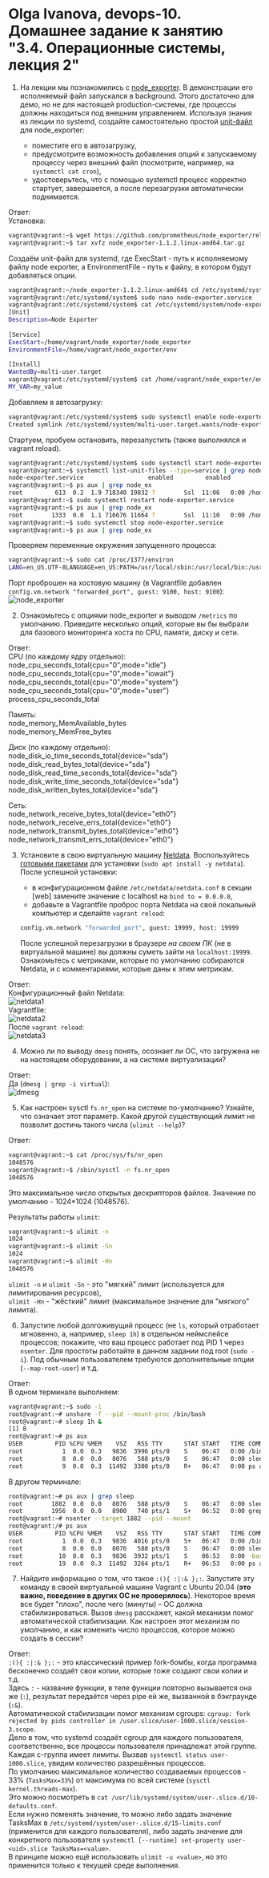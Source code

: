 # Olga Ivanova, devops-10. Домашнее задание к занятию "3.4. Операционные системы, лекция 2"


1. На лекции мы познакомились с [node_exporter](https://github.com/prometheus/node_exporter/releases). В демонстрации его 
   исполняемый файл запускался в background. Этого достаточно для демо, но не для настоящей production-системы, где 
   процессы должны находиться под внешним управлением. Используя знания из лекции по systemd, создайте самостоятельно простой 
   [unit-файл](https://www.freedesktop.org/software/systemd/man/systemd.service.html) для node_exporter:

   * поместите его в автозагрузку,
   * предусмотрите возможность добавления опций к запускаемому процессу через внешний файл (посмотрите, например, на `systemctl cat cron`),
   * удостоверьтесь, что с помощью systemctl процесс корректно стартует, завершается, а после перезагрузки автоматически поднимается.
   
Ответ:  
Установка:  
```bash
vagrant@vagrant:~$ wget https://github.com/prometheus/node_exporter/releases/download/v1.1.2/node_exporter-1.1.2.linux-amd64.tar.gz
vagrant@vagrant:~$ tar xvfz node_exporter-1.1.2.linux-amd64.tar.gz
````

Создаём unit-файл для systemd, где ExecStart - путь к исполняемому файлу node exporter, а EnvironmentFile - путь к файлу, в котором будут добавляться опции.  
```bash
vagrant@vagrant:~/node_exporter-1.1.2.linux-amd64$ cd /etc/systemd/system
vagrant@vagrant:/etc/systemd/system$ sudo nano node-exporter.service
vagrant@vagrant:/etc/systemd/system$ cat /etc/systemd/system/node-exporter.service
[Unit]
Description=Node Exporter
 
[Service]
ExecStart=/home/vagrant/node_exporter/node_exporter
EnvironmentFile=/home/vagrant/node_exporter/env
 
[Install]
WantedBy=multi-user.target
vagrant@vagrant:/etc/systemd/system$ cat /home/vagrant/node_exporter/env
MY_VAR=my_value
```

Добавляем в автозагрузку:  
```bash
vagrant@vagrant:/etc/systemd/system$ sudo systemctl enable node-exporter.service
Created symlink /etc/systemd/system/multi-user.target.wants/node-exporter.service → /etc/systemd/system/node-exporter.service.
```

Стартуем, пробуем остановить, перезапустить (также выполнялся и vagrant reload).
```bash
vagrant@vagrant:/etc/systemd/system$ sudo systemctl start node-exporter.service
vagrant@vagrant:~$ systemctl list-unit-files --type=service | grep node-ex
node-exporter.service                  enabled         enabled      
vagrant@vagrant:~$ ps aux | grep node_ex
root         613  0.2  1.9 718340 19832 ?        Ssl  11:06   0:00 /home/vagrant/node_exporter/node_exporter
vagrant@vagrant:~$ sudo systemctl restart node-exporter.service
vagrant@vagrant:~$ ps aux | grep node_ex
root        1333  0.0  1.1 716676 11664 ?        Ssl  11:10   0:00 /home/vagrant/node_exporter/node_exporter
vagrant@vagrant:~$ sudo systemctl stop node-exporter.service
vagrant@vagrant:~$ ps aux | grep node_ex
```

Проверяем переменные окружения запущенного процесса:  
```bash
vagrant@vagrant:~$ sudo cat /proc/1377/environ
LANG=en_US.UTF-8LANGUAGE=en_US:PATH=/usr/local/sbin:/usr/local/bin:/usr/sbin:/usr/bin:/sbin:/bin:/snap/binINVOCATION_ID=e98ef3121528498796a3ec6e6816eb07JOURNAL_STREAM=9:30289MY_VAR=my_value
```

Порт проброшен на хостовую машину (в Vagrantfile добавлен `config.vm.network "forwarded_port", guest: 9100, host: 9100`):
![node_exporter](img/01.png)

2. Ознакомьтесь с опциями node_exporter и выводом `/metrics` по умолчанию. Приведите несколько опций, которые вы бы 
   выбрали для базового мониторинга хоста по CPU, памяти, диску и сети.

Ответ:  
CPU (по каждому ядру отдельно):   
node_cpu_seconds_total{cpu="0",mode="idle"}  
node_cpu_seconds_total{cpu="0",mode="iowait"}  
node_cpu_seconds_total{cpu="0",mode="system"}  
node_cpu_seconds_total{cpu="0",mode="user"}  
process_cpu_seconds_total  

Память:  
node_memory_MemAvailable_bytes  
node_memory_MemFree_bytes  

Диск (по каждому отдельно):  
node_disk_io_time_seconds_total{device="sda"}
node_disk_read_bytes_total{device="sda"}  
node_disk_read_time_seconds_total{device="sda"}  
node_disk_write_time_seconds_total{device="sda"}  
node_disk_written_bytes_total{device="sda"}  

Сеть:  
node_network_receive_bytes_total{device="eth0"}  
node_network_receive_errs_total{device="eth0"}  
node_network_transmit_bytes_total{device="eth0"}  
node_network_transmit_errs_total{device="eth0"}  

3. Установите в свою виртуальную машину [Netdata](https://github.com/netdata/netdata). 
   Воспользуйтесь [готовыми пакетами](https://packagecloud.io/netdata/netdata/install) для установки (`sudo apt install -y netdata`). 
   После успешной установки:
   * в конфигурационном файле `/etc/netdata/netdata.conf` в секции [web] замените значение с localhost на `bind to = 0.0.0.0`,
   * добавьте в Vagrantfile проброс порта Netdata на свой локальный компьютер и сделайте `vagrant reload`:

    ```bash
    config.vm.network "forwarded_port", guest: 19999, host: 19999
    ```

   После успешной перезагрузки в браузере *на своем ПК* (не в виртуальной машине) вы должны суметь зайти на `localhost:19999`. 
   Ознакомьтесь с метриками, которые по умолчанию собираются Netdata, и с комментариями, которые даны к этим метрикам.

Ответ:  
Конфигурационный файл Netdata:  
![netdata1](img/03_01.png)  
Vagrantfile:  
![netdata2](img/03_02.png)  
После `vagrant reload`:  
![netdata3](img/03_03.png)


4. Можно ли по выводу `dmesg` понять, осознает ли ОС, что загружена не на настоящем оборудовании, а на системе виртуализации?

Ответ:  
Да (`dmesg | grep -i virtual`):  
![dmesg](img/04.png)


5. Как настроен sysctl `fs.nr_open` на системе по-умолчанию? Узнайте, что означает этот параметр. Какой другой существующий лимит не 
   позволит достичь такого числа (`ulimit --help`)?  
   
Ответ:
```bash
vagrant@vagrant:~$ cat /proc/sys/fs/nr_open
1048576
vagrant@vagrant:~$ /sbin/sysctl -n fs.nr_open
1048576
```  
Это максимальное число открытых дескрипторов файлов. Значение по умолчанию - 1024*1024 (1048576).

Результаты работы `ulimit`:  
```bash
vagrant@vagrant:~$ ulimit -n
1024
vagrant@vagrant:~$ ulimit -Sn
1024
vagrant@vagrant:~$ ulimit -Hn
1048576
```  
`ulimit -n` и `ulimit -Sn` - это "мягкий" лимит (используется для лимитирования ресурсов),  
`ulimit -Hn` - "жёсткий" лимит (максимальное значение для "мягкого" лимита).  


6. Запустите любой долгоживущий процесс (не `ls`, который отработает мгновенно, а, например, `sleep 1h`) в 
   отдельном неймспейсе процессов; покажите, что ваш процесс работает под PID 1 через `nsenter`. Для простоты 
   работайте в данном задании под root (`sudo -i`). Под обычным пользователем требуются дополнительные опции (`--map-root-user`) и т.д.
   
Ответ:  
В одном терминале выполняем:  
```bash
vagrant@vagrant:~$ sudo -i
root@vagrant:~# unshare -f --pid --mount-proc /bin/bash
root@vagrant:~# sleep 1h &
[1] 8
root@vagrant:~# ps aux
USER         PID %CPU %MEM    VSZ   RSS TTY      STAT START   TIME COMMAND
root           1  0.0  0.3   9836  3996 pts/0    S    06:47   0:00 /bin/bash
root           8  0.0  0.0   8076   588 pts/0    S    06:47   0:00 sleep 1h
root           9  0.0  0.3  11492  3300 pts/0    R+   06:47   0:00 ps aux
```  

В другом терминале:
```bash
root@vagrant:~# ps aux | grep sleep
root        1882  0.0  0.0   8076   588 pts/0    S    06:47   0:00 sleep 1h
root        1956  0.0  0.0   8900   740 pts/1    S+   06:52   0:00 grep --color=auto sleep
root@vagrant:~# nsenter --target 1882 --pid --mount
root@vagrant:/# ps aux
USER         PID %CPU %MEM    VSZ   RSS TTY      STAT START   TIME COMMAND
root           1  0.0  0.3   9836  4016 pts/0    S+   06:47   0:00 /bin/bash
root           8  0.0  0.0   8076   588 pts/0    S    06:47   0:00 sleep 1h
root          10  0.0  0.3   9836  3932 pts/1    S    06:53   0:00 -bash
root          19  0.0  0.3  11492  3264 pts/1    R+   06:53   0:00 ps aux
```

7. Найдите информацию о том, что такое `:(){ :|:& };:`. Запустите эту команду в своей виртуальной машине Vagrant с Ubuntu 20.04 
   (**это важно, поведение в других ОС не проверялось**). Некоторое время все будет "плохо", после чего (минуты) – ОС должна стабилизироваться. 
   Вызов `dmesg` расскажет, какой механизм помог автоматической стабилизации. Как настроен этот механизм по умолчанию, и как изменить число процессов, 
   которое можно создать в сессии?

Ответ:  
`:(){ :|:& };:` - это классический пример fork-бомбы, когда программа бесконечно создаёт свои копии, которые тоже создают свои копии и т.д.  
Здесь `:` - название функции, в теле функции повторно вызывается она же (`:`), результат передаётся через pipe ей же, вызванной в бэкграунде (`:&`).  
Автоматической стабилизации помог механизм cgroups: `cgroup: fork rejected by pids controller in /user.slice/user-1000.slice/session-3.scope`.  
Дело в том, что systemd создаёт cgroup для каждого пользователя, соответственно, все процессы пользователя принадлежат этой группе. Каждая c-группа имеет лимиты.
Вызвав `systemctl status user-1000.slice`, увидим количество разрешённых процессов.  
По умолчанию максимальное количество создаваемых процессов - 33% (`TasksMax=33%`) от максимума по всей системе (`sysctl kernel.threads-max`).  
Это можно посмотреть в `cat /usr/lib/systemd/system/user-.slice.d/10-defaults.conf`.  
Если нужно поменять значение, то можно либо задать значение TasksMax в `/etc/systemd/system/user-.slice.d/15-limits.conf` (применится для каждого пользователя),
либо задать значение для конкретного пользователя `systemctl [--runtime] set-property user-<uid>.slice TasksMax=<value>`.  
В принципе можно ещё использовать `ulimit -u <value>`, но это применится только к текущей среде выполнения.